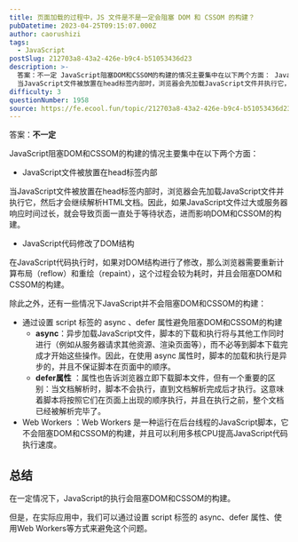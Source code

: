 ```yaml
---
title: 页面加载的过程中，JS 文件是不是一定会阻塞 DOM 和 CSSOM 的构建？
pubDatetime: 2023-04-25T09:15:07.000Z
author: caorushizi
tags:
  - JavaScript
postSlug: 212703a8-43a2-426e-b9c4-b51053436d23
description: >-
  答案：不一定 JavaScript阻塞DOM和CSSOM的构建的情况主要集中在以下两个方面： JavaScript文件被放置在head标签内部
  当JavaScript文件被放置在head标签内部时，浏览器会先加载JavaScript文件并执行它，然后才会继续解析HTML文档。因此，如果JavaScript文件过大或服务器响应时间过长，就会导致页面一直处于等待状态，进而影响DOM和CSSOM的构建。
difficulty: 3
questionNumber: 1958
source: https://fe.ecool.fun/topic/212703a8-43a2-426e-b9c4-b51053436d23
---
```


答案：**不一定**

JavaScript阻塞DOM和CSSOM的构建的情况主要集中在以下两个方面：

- JavaScript文件被放置在head标签内部

当JavaScript文件被放置在head标签内部时，浏览器会先加载JavaScript文件并执行它，然后才会继续解析HTML文档。因此，如果JavaScript文件过大或服务器响应时间过长，就会导致页面一直处于等待状态，进而影响DOM和CSSOM的构建。

- JavaScript代码修改了DOM结构

在JavaScript代码执行时，如果对DOM结构进行了修改，那么浏览器需要重新计算布局（reflow）和重绘（repaint），这个过程会较为耗时，并且会阻塞DOM和CSSOM的构建。

除此之外，还有一些情况下JavaScript并不会阻塞DOM和CSSOM的构建：

- 通过设置 script 标签的 async 、defer 属性避免阻塞DOM和CSSOM的构建
  - **async**：异步加载JavaScript文件，脚本的下载和执行将与其他工作同时进行（例如从服务器请求其他资源、渲染页面等），而不必等到脚本下载完成才开始这些操作。因此，在使用 async 属性时，脚本的加载和执行是异步的，并且不保证脚本在页面中的顺序。
  - **defer属性** ：属性也告诉浏览器立即下载脚本文件，但有一个重要的区别：当文档解析时，脚本不会执行，直到文档解析完成后才执行。这意味着脚本将按照它们在页面上出现的顺序执行，并且在执行之前，整个文档已经被解析完毕了。
- Web Workers ：Web Workers 是一种运行在后台线程的JavaScript脚本，它不会阻塞DOM和CSSOM的构建，并且可以利用多核CPU提高JavaScript代码执行速度。

## 总结

在一定情况下，JavaScript的执行会阻塞DOM和CSSOM的构建。

但是，在实际应用中，我们可以通过设置 script 标签的 async、defer 属性、使用Web Workers等方式来避免这个问题。
